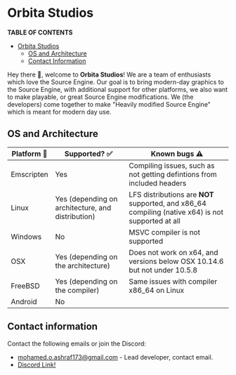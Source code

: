 # Orbita Studios

**TABLE OF CONTENTS**
* [Orbita Studios](#orbita-studios)
  * [OS and Architecture](#os-and-architecture)
  * [Contact Information](#contact-information)

Hey there :wave:, welcome to **Orbita Studios**! We are a team of enthusiasts which love the Source Engine. Our goal is 
to bring modern-day graphics to the Source Engine, with additional support for other platforms, we also want to make playable, or great Source Engine modifications.
We (the developers) come together to make "Heavily modified Source Engine" which is meant for modern day use.

## OS and Architecture
| Platform 🐧| Supported? ✅ | Known bugs ⚠️ |
| ---------- | --------------| ------------- |
| Emscripten | Yes | Compiling issues, such as not getting defintions from included headers |
| Linux | Yes (depending on architecture, and distribution) | LFS distributions are **NOT** supported, and x86_64 compiling (native x64) is not supported at all |
| Windows | No | MSVC compiler is not supported |
| OSX | Yes (depending on the architecture) | Does not work on x64, and versions below OSX 10.14.6 but not under 10.5.8 |
| FreeBSD | Yes (depending on the compiler) | Same issues with compiler x86_64 on Linux |
| Android | No | |

## Contact information
Contact the following emails or join the Discord:
- [mohamed.o.ashraf173@gmail.com](mailto:mohamed.o.ashraf173@gmail.com) - Lead developer, contact email.
- [Discord Link!](https://discord.com/invite/5Gpr5TSkJ4)
